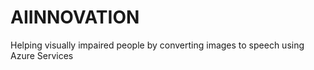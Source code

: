 # AIINNOVATION
Helping visually impaired people by converting images to speech using Azure Services
